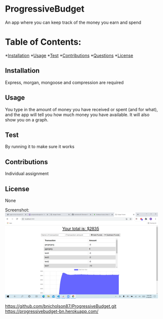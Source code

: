 # ProgressiveBudget

  An app where you can keep track of the money you earn and spend

  # Table of Contents:
  *[Installation](#installation)
  *[Usage](#usage)
  *[Test](#test)
  *[Contributions](#contributions)
  *[Questions](#questions)
  *[License](#license)
  
  
  ## Installation 
  
  Express, morgan, mongoose and compression are required
  
  ## Usage
  
 You type in the amount of money you have received or spent (and for what), and the app will tell you how much money you have available.  It will also show you on a graph.

 ## Test

 By running it to make sure it works
  
  ## Contributions
  
  Individual assignment

  ## License
  
  None

  Screenshot: ![alt text](ProgressiveBudgetScreenshot.png)

  https://github.com/bnicholson87/ProgressiveBudget.git
  https://progressivebudget-bn.herokuapp.com/
